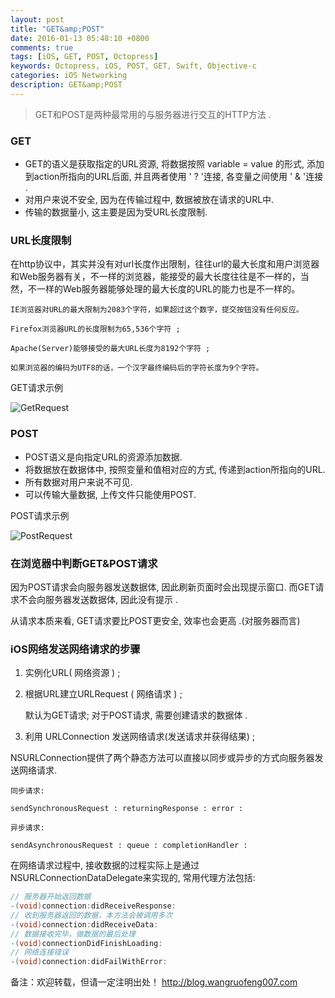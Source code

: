 ```yaml
---
layout: post
title: "GET&amp;POST"
date: 2016-01-13 05:48:10 +0800
comments: true
tags: [iOS, GET, POST, Octopress]
keywords: Octopress, iOS, POST, GET, Swift, Objective-c
categories: iOS Networking
description: GET&amp;POST
---
```


> GET和POST是两种最常用的与服务器进行交互的HTTP方法 .

### GET
* GET的语义是获取指定的URL资源, 将数据按照 variable = value 的形式, 添加到action所指向的URL后面, 并且两者使用 ' ? '连接, 各变量之间使用 ' & '连接 .
* 对用户来说不安全, 因为在传输过程中, 数据被放在请求的URL中.
* 传输的数据量小, 这主要是因为受URL长度限制.

### URL长度限制

 在http协议中，其实并没有对url长度作出限制，往往url的最大长度和用户浏览器和Web服务器有关，不一样的浏览器，能接受的最大长度往往是不一样的，当然，不一样的Web服务器能够处理的最大长度的URL的能力也是不一样的。

    IE浏览器对URL的最大限制为2083个字符，如果超过这个数字，提交按钮没有任何反应。

    Firefox浏览器URL的长度限制为65,536个字符 ;

    Apache(Server)能够接受的最大URL长度为8192个字符 ;

    如果浏览器的编码为UTF8的话，一个汉字最终编码后的字符长度为9个字符。

GET请求示例

![GetRequest](http://static.oschina.net/uploads/space/2014/0602/164040_3SOT_1774273.png)

### POST
* POST语义是向指定URL的资源添加数据.
* 将数据放在数据体中, 按照变量和值相对应的方式, 传递到action所指向的URL.
* 所有数据对用户来说不可见.
* 可以传输大量数据, 上传文件只能使用POST.

POST请求示例

![PostRequest](http://static.oschina.net/uploads/space/2014/0602/164119_VRKY_1774273.png)

### 在浏览器中判断GET&POST请求

因为POST请求会向服务器发送数据体, 因此刷新页面时会出现提示窗口. 而GET请求不会向服务器发送数据体, 因此没有提示 .

从请求本质来看, GET请求要比POST更安全, 效率也会更高 .(对服务器而言)

### iOS网络发送网络请求的步骤
1. 实例化URL( 网络资源 ) ;

2. 根据URL建立URLRequest ( 网络请求 ) ;

    默认为GET请求; 对于POST请求,  需要创建请求的数据体 .

3. 利用 URLConnection 发送网络请求(发送请求并获得结果) ;

NSURLConnection提供了两个静态方法可以直接以同步或异步的方式向服务器发送网络请求.

   	同步请求:

    sendSynchronousRequest : returningResponse : error :

    异步请求:

    sendAsynchronousRequest : queue : completionHandler :

在网络请求过程中, 接收数据的过程实际上是通过 NSURLConnectionDataDelegate来实现的, 常用代理方法包括:

```objective-c
// 服务器开始返回数据
-(void)connection:didReceiveResponse:
// 收到服务器返回的数据，本方法会被调用多次
-(void)connection:didReceiveData:
// 数据接收完毕，做数据的最后处理
-(void)connectionDidFinishLoading:
// 网络连接错误
-(void)connection:didFailWithError:
```

备注：欢迎转载，但请一定注明出处！ <http://blog.wangruofeng007.com>
